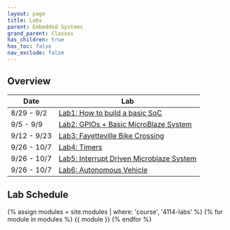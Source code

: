 ```yaml
---
layout: page
title: Labs
parent: Embedded Systems
grand_parent: Classes
has_children: true
has_toc: false
nav_exclude: false
---
```


## Overview

| Date        | Lab                                                |
| ----------- | -------------------------------------------------- |
| 8/29 - 9/2  | [Lab1: How to build a basic SoC](./lab1)           |
| 9/5  - 9/9  | [Lab2: GPIOs + Basic MicroBlaze System](./lab2)    |
| 9/12 - 9/23 | [Lab3: Fayetteville Bike Crossing](./lab3)         |
| 9/26 - 10/7 | [Lab4: Timers](./lab4)                             |
| 9/26 - 10/7 | [Lab5: Interrupt Driven Microblaze System](./lab5) |
| 9/26 - 10/7 | [Lab6: Autonomous Vehicle](./lab6)                 |

## Lab Schedule

{% assign modules = site.modules | where: 'course', '4114-labs' %}
{% for module in modules %}
{{ module }}
{% endfor %}
